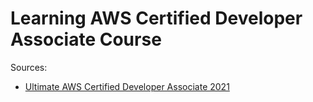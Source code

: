 # Learning AWS Certified Developer Associate Course

Sources:
- [Ultimate AWS Certified Developer Associate 2021](https://www.udemy.com/course/aws-certified-developer-associate-dva-c01)

